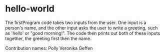 # hello-world

The firstProgram code takes two inputs from the user. One input is a person's name, and the other input asks the user to write a greeting, such as 'hello' or "good morning!". The code then prints out both of these inputs together, the greeting first then the name. 

Contribution names:
 Polly
 Veronika
 Geffen